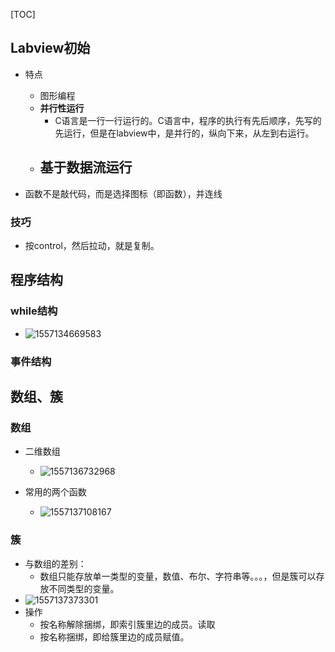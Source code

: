 [TOC]

## Labview初始

- 特点
  - 图形编程
  - **并行性运行**
    - C语言是一行一行运行的。C语言中，程序的执行有先后顺序，先写的先运行，但是在labview中，是并行的，纵向下来，从左到右运行。
  - **基于数据流运行**
    - 

- 函数不是敲代码，而是选择图标（即函数），并连线



### 技巧

- 按control，然后拉动，就是复制。



## 程序结构

### while结构

- ![1557134669583](C:\Users\13002\AppData\Roaming\Typora\typora-user-images\1557134669583.png)

### 事件结构



## 数组、簇

### 数组

- 二维数组
  - ![1557136732968](C:\Users\13002\AppData\Roaming\Typora\typora-user-images\1557136732968.png)

- 常用的两个函数
  - ![1557137108167](C:\Users\13002\AppData\Roaming\Typora\typora-user-images\1557137108167.png)

### 簇

- 与数组的差别：
  - 数组只能存放单一类型的变量，数值、布尔、字符串等。。。，但是簇可以存放不同类型的变量。
- ![1557137373301](C:\Users\13002\AppData\Roaming\Typora\typora-user-images\1557137373301.png)
- 操作
  - 按名称解除捆绑，即索引簇里边的成员。读取
  - 按名称捆绑，即给簇里边的成员赋值。


